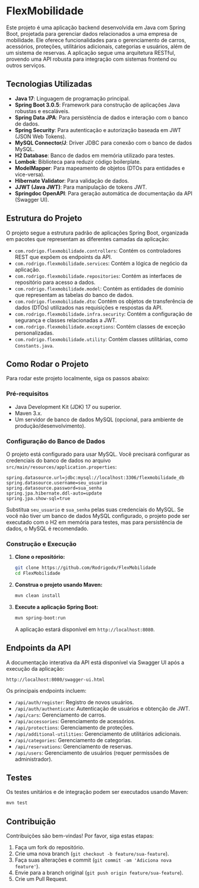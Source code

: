 # FlexMobilidade

Este projeto é uma aplicação backend desenvolvida em Java com Spring Boot, projetada para gerenciar dados relacionados a uma empresa de mobilidade. Ele oferece funcionalidades para o gerenciamento de carros, acessórios, proteções, utilitários adicionais, categorias e usuários, além de um sistema de reservas. A aplicação segue uma arquitetura RESTful, provendo uma API robusta para integração com sistemas frontend ou outros serviços.

## Tecnologias Utilizadas

*   **Java 17**: Linguagem de programação principal.
*   **Spring Boot 3.0.5**: Framework para construção de aplicações Java robustas e escaláveis.
*   **Spring Data JPA**: Para persistência de dados e interação com o banco de dados.
*   **Spring Security**: Para autenticação e autorização baseada em JWT (JSON Web Tokens).
*   **MySQL Connector/J**: Driver JDBC para conexão com o banco de dados MySQL.
*   **H2 Database**: Banco de dados em memória utilizado para testes.
*   **Lombok**: Biblioteca para reduzir código boilerplate.
*   **ModelMapper**: Para mapeamento de objetos (DTOs para entidades e vice-versa).
*   **Hibernate Validator**: Para validação de dados.
*   **JJWT (Java JWT)**: Para manipulação de tokens JWT.
*   **Springdoc OpenAPI**: Para geração automática de documentação da API (Swagger UI).

## Estrutura do Projeto

O projeto segue a estrutura padrão de aplicações Spring Boot, organizada em pacotes que representam as diferentes camadas da aplicação:

*   `com.rodrigo.flexmobilidade.controllers`: Contém os controladores REST que expõem os endpoints da API.
*   `com.rodrigo.flexmobilidade.services`: Contém a lógica de negócio da aplicação.
*   `com.rodrigo.flexmobilidade.repositories`: Contém as interfaces de repositório para acesso a dados.
*   `com.rodrigo.flexmobilidade.model`: Contém as entidades de domínio que representam as tabelas do banco de dados.
*   `com.rodrigo.flexmobilidade.dto`: Contém os objetos de transferência de dados (DTOs) utilizados nas requisições e respostas da API.
*   `com.rodrigo.flexmobilidade.infra.security`: Contém a configuração de segurança e classes relacionadas a JWT.
*   `com.rodrigo.flexmobilidade.exceptions`: Contém classes de exceção personalizadas.
*   `com.rodrigo.flexmobilidade.utility`: Contém classes utilitárias, como `Constants.java`.

## Como Rodar o Projeto

Para rodar este projeto localmente, siga os passos abaixo:

### Pré-requisitos

*   Java Development Kit (JDK) 17 ou superior.
*   Maven 3.x.
*   Um servidor de banco de dados MySQL (opcional, para ambiente de produção/desenvolvimento).

### Configuração do Banco de Dados

O projeto está configurado para usar MySQL. Você precisará configurar as credenciais do banco de dados no arquivo `src/main/resources/application.properties`:

```properties
spring.datasource.url=jdbc:mysql://localhost:3306/flexmobilidade_db
spring.datasource.username=seu_usuario
spring.datasource.password=sua_senha
spring.jpa.hibernate.ddl-auto=update
spring.jpa.show-sql=true
```

Substitua `seu_usuario` e `sua_senha` pelas suas credenciais do MySQL. Se você não tiver um banco de dados MySQL configurado, o projeto pode ser executado com o H2 em memória para testes, mas para persistência de dados, o MySQL é recomendado.

### Construção e Execução

1.  **Clone o repositório:**

    ```bash
    git clone https://github.com/Rodrigodx/FlexMobilidade
    cd FlexMobilidade
    ```

2.  **Construa o projeto usando Maven:**

    ```bash
    mvn clean install
    ```

3.  **Execute a aplicação Spring Boot:**

    ```bash
    mvn spring-boot:run
    ```

    A aplicação estará disponível em `http://localhost:8080`.

## Endpoints da API

A documentação interativa da API está disponível via Swagger UI após a execução da aplicação:

`http://localhost:8080/swagger-ui.html`

Os principais endpoints incluem:

*   `/api/auth/register`: Registro de novos usuários.
*   `/api/auth/authenticate`: Autenticação de usuários e obtenção de JWT.
*   `/api/cars`: Gerenciamento de carros.
*   `/api/accessories`: Gerenciamento de acessórios.
*   `/api/protections`: Gerenciamento de proteções.
*   `/api/additional-utilities`: Gerenciamento de utilitários adicionais.
*   `/api/categories`: Gerenciamento de categorias.
*   `/api/reservations`: Gerenciamento de reservas.
*   `/api/users`: Gerenciamento de usuários (requer permissões de administrador).

## Testes

Os testes unitários e de integração podem ser executados usando Maven:

```bash
mvn test
```

## Contribuição

Contribuições são bem-vindas! Por favor, siga estas etapas:

1.  Faça um fork do repositório.
2.  Crie uma nova branch (`git checkout -b feature/sua-feature`).
3.  Faça suas alterações e commit (`git commit -am 'Adiciona nova feature'`).
4.  Envie para a branch original (`git push origin feature/sua-feature`).
5.  Crie um Pull Request.

